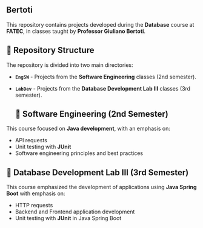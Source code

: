 ## Bertoti

This repository contains projects developed during the **Database** course at **FATEC**, in classes taught by **Professor Giuliano Bertoti**.

## 📂 Repository Structure  

The repository is divided into two main directories:  

- **`EngSW`** - Projects from the **Software Engineering** classes (2nd semester).  
- **`LabDev`** - Projects from the **Database Development Lab III** classes (3rd semester).

  ## 📌 Software Engineering (2nd Semester)  

This course focused on **Java development**, with an emphasis on:  

- API requests
- Unit testing with **JUnit**  
- Software engineering principles and best practices

## 📌 Database Development Lab III (3rd Semester)  

This course emphasized the development of applications using **Java Spring Boot** with emphasis on:

- HTTP requests
- Backend and Frontend application development
- Unit testing with **JUnit** in Java Spring Boot

